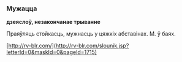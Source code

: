 ### Мужацца
**дзеяслоў, незакончанае трыванне**

Праяўляць стойкасць, мужнасць у цяжкіх абставінах. М. ў баях.

<a rel="author">[http://rv-blr.com/](http://rv-blr.com/slounik.jsp?letterId=0&maskId=0&pageId=1715)</a>

